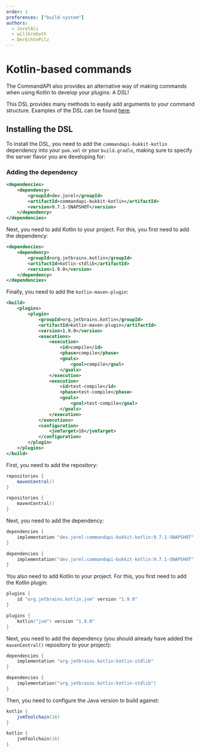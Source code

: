 ```yaml
---
order: 1
preferences: ["build-system"]
authors:
  - JorelAli
  - willkroboth
  - DerEchtePilz
---
```


# Kotlin-based commands

The CommandAPI also provides an alternative way of making commands when using Kotlin to develop your plugins: A DSL!

This DSL provides many methods to easily add arguments to your command structure. Examples of the DSL can be found [here](./usage.md).

## Installing the DSL

To install the DSL, you need to add the `commandapi-bukkit-kotlin` dependency into your `pom.xml` or your `build.gradle`, making sure to specify the server flavor you are developing for:

### Adding the dependency

<div class="maven">

```xml
<dependencies>
    <dependency>
        <groupId>dev.jorel</groupId>
        <artifactId>commandapi-bukkit-kotlin</artifactId>
        <version>9.7.1-SNAPSHOT</version>
    </dependency>
</dependencies>
```

Next, you need to add Kotlin to your project. For this, you first need to add the dependency:

```xml
<dependencies>
    <dependency>
        <groupId>org.jetbrains.kotlin</groupId>
        <artifactId>kotlin-stdlib</artifactId>
        <version>1.9.0</version>
    </dependency>
</dependencies>
```

Finally, you need to add the `kotlin-maven-plugin`:

```xml
<build>
    <plugins>
        <plugin>
            <groupId>org.jetbrains.kotlin</groupId>
            <artifactId>kotlin-maven-plugin</artifactId>
            <version>1.9.0</version>
            <executions>
                <execution>
                    <id>compile</id>
                    <phase>compile</phase>
                    <goals>
                        <goal>compile</goal>
                    </goals>
                </execution>
                <execution>
                    <id>test-compile</id>
                    <phase>test-compile</phase>
                    <goals>
                        <goal>test-compile</goal>
                    </goals>
                </execution>
            </executions>
            <configuration>
                <jvmTarget>16</jvmTarget>
            </configuration>
        </plugin>
    </plugins>
</build>
```

</div>
<div class="gradle">

First, you need to add the repository:

<div class="groovy">

```groovy
repositories {
    mavenCentral()
}
```

</div>
<div class="kts">

```kotlin
repositories {
    mavenCentral()
}
```

</div>

Next, you need to add the dependency:

<div class="groovy">

```groovy
dependencies {
    implementation "dev.jorel:commandapi-bukkit-kotlin:9.7.1-SNAPSHOT"
}
```

</div>
<div class="kts">

```kotlin
dependencies {
    implementation("dev.jorel:commandapi-bukkit-kotlin:9.7.1-SNAPSHOT")
}
```

</div>

You also need to add Kotlin to your project. For this, you first need to add the Kotlin plugin:

<div class="groovy">

```groovy
plugins {
    id "org.jetbrains.kotlin.jvm" version "1.9.0"
}
```

</div>
<div class="kts">

```kotlin
plugins {
    kotlin("jvm") version "1.9.0"
}
```

</div>

Next, you need to add the dependency (you should already have added the `mavenCentral()` repository to your project):

<div class="groovy">

```groovy
dependencies {
    implementation "org.jetbrains.kotlin:kotlin-stdlib"
}
```

</div>
<div class="kts">

```kotlin
dependencies {
    implementation("org.jetbrains.kotlin:kotlin-stdlib")
}
```

</div>

Then, you need to configure the Java version to build against:

<div class="groovy">

```groovy
kotlin {
    jvmToolchain(16)
}
```

</div>
<div class="kts">

```kotlin
kotlin {
    jvmToolchain(16)
}
```

</div>

</div>